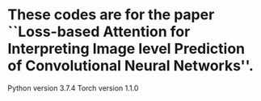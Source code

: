 # These codes are for the paper ``Loss-based Attention for Interpreting Image level Prediction of Convolutional Neural Networks''. 
Python version 3.7.4
Torch version 1.1.0
